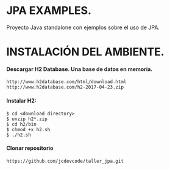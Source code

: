 # JPA EXAMPLES.
Proyecto Java standalone con ejemplos sobre el uso de JPA.

# INSTALACIÓN DEL AMBIENTE.

#### Descargar H2 Database. Una base de datos en memoria.
    http://www.h2database.com/html/download.html
    http://www.h2database.com/h2-2017-04-23.zip

#### Instalar H2:
    $ cd <download directory>
    $ unzip h2*.zip
    $ cd h2/bin
    $ chmod +x h2.sh
    $ ./h2.sh

#### Clonar repositorio
    https://github.com/jcdevcode/taller_jpa.git

